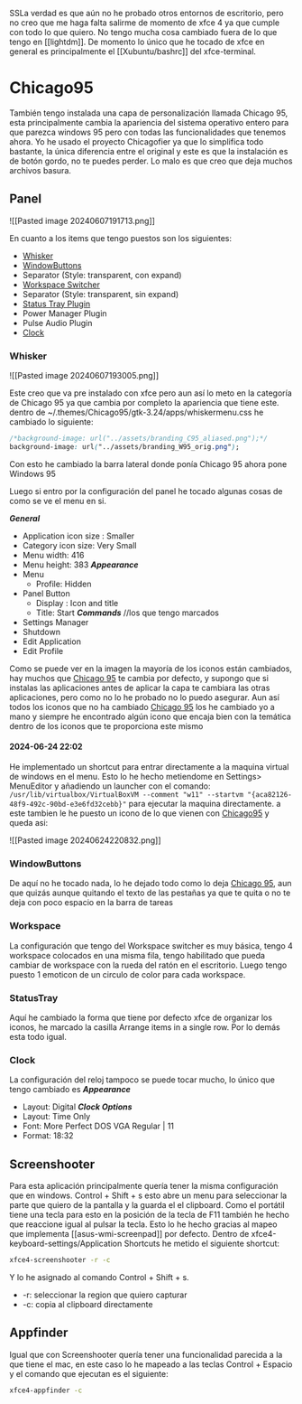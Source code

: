 SSLa verdad es que aún no he probado otros entornos de escritorio, pero no creo que me haga falta salirme de momento de xfce 4 ya que cumple con todo lo que quiero.
No tengo mucha cosa cambiado fuera de lo que tengo en [[lightdm]]. De momento lo único que he tocado de xfce en general es principalmente el [[Xubuntu/bashrc]] del xfce-terminal.

# Chicago95

También tengo instalada una capa de personalización llamada Chicago 95, esta principalmente cambia la apariencia del sistema operativo entero para que parezca windows 95 pero con todas las funcionalidades que tenemos ahora. Yo he usado el proyecto Chicagofier ya que lo simplifica todo bastante, la única diferencia entre el original y este es que la instalación es de botón gordo, no te puedes perder. Lo malo es que creo que deja muchos archivos basura.

## Panel

![[Pasted image 20240607191713.png]]

En cuanto a los items que tengo puestos son los siguientes:
- [Whisker](xfce#Whisker)
- [WindowButtons](xfce#WindowButtons)
- Separator (Style: transparent, con expand)
- [Workspace Switcher](xfce#Workspace)
- Separator (Style: transparent, sin expand)
- [Status Tray Plugin](xfce#StatusTray)
- Power Manager Plugin
- Pulse Audio Plugin
- [Clock](xfce#Clock)

### Whisker

![[Pasted image 20240607193005.png]]

Este creo que va pre instalado con xfce pero aun así lo meto en la categoría de Chicago 95 ya que cambia por completo la apariencia que tiene este.
dentro de ~/.themes/Chicago95/gtk-3.24/apps/whiskermenu.css he cambiado lo siguiente:

```css
/*background-image: url("../assets/branding_C95_aliased.png");*/ 
background-image: url("../assets/branding_W95_orig.png"); 
```
 Con esto he cambiado la barra lateral donde ponía Chicago 95 ahora pone Windows 95

Luego si entro por la configuración del panel he tocado algunas cosas de como se ve el menu en si. 

***General***
- Application icon size : Smaller
- Category icon size: Very Small
- Menu width: 416
- Menu height: 383
***Appearance***
- Menu
	- Profile: Hidden
- Panel Button
	- Display : Icon and title
	- Title: Start
***Commands*** //los que tengo marcados
- Settings Manager
-  Shutdown
-  Edit Application
-  Edit Profile

Como se puede ver en la imagen la mayoría de los iconos están cambiados, hay muchos que [Chicago 95](xfce#Chicago95) te cambia por defecto, y supongo que si instalas las aplicaciones antes de aplicar la capa te cambiara las otras aplicaciones, pero como no lo he probado no lo puedo asegurar. Aun así todos los iconos que no ha cambiado [Chicago 95](xfce#Chicago95) los he cambiado yo a mano y siempre he encontrado algún icono que encaja bien con la temática dentro de los iconos que te proporciona este mismo

#### 2024-06-24 22:02
He implementado un shortcut para entrar directamente a la maquina virtual de windows en el menu. Esto lo he hecho metiendome en Settings> MenuEditor y añadiendo un launcher con el comando: ```/usr/lib/virtualbox/VirtualBoxVM --comment "w11" --startvm "{aca82126-48f9-492c-90bd-e3e6fd32cebb}"``` para ejecutar la maquina directamente. a este tambien le he puesto un icono de lo que vienen con [Chicago95](xfce#Chicago95) y queda asi:

![[Pasted image 20240624220832.png]]

### WindowButtons

De aquí no he tocado nada, lo he dejado todo como lo deja [Chicago 95](xfce#Chicago95), aun que quizás aunque quitando el texto de las pestañas ya que te quita o no te deja con poco espacio en la barra de tareas

### Workspace

La configuración que tengo del Workspace switcher es muy básica, tengo 4 workspace colocados en una misma fila, tengo habilitado que pueda cambiar de workspace con la rueda del ratón en el escritorio. Luego tengo puesto 1 emoticon de un circulo de color para cada workspace.

### StatusTray

Aquí he cambiado la forma que tiene por defecto xfce de organizar los iconos, he marcado la casilla Arrange items in a single row. Por lo demás esta todo igual.

### Clock

La configuración del reloj tampoco se puede tocar mucho, lo único que tengo cambiado es
***Appearance***
- Layout: Digital
***Clock Options***
- Layout: Time Only
- Font: More Perfect DOS VGA Regular | 11
- Format: 18:32

## Screenshooter 

Para esta aplicación principalmente quería tener la misma configuración que en windows. 
Control + Shift + s esto abre un menu para seleccionar la parte que quiero de la pantalla y la guarda el el clipboard. Como el portátil tiene una tecla para esto en la posición de la tecla de F11 también he hecho que reaccione igual al pulsar la tecla. Esto lo he hecho gracias al mapeo que implementa [[asus-wmi-screenpad]] por defecto.
Dentro de xfce4-keyboard-settings/Application Shortcuts he metido el siguiente shortcut:
```bash
xfce4-screenshooter -r -c
```
Y lo he asignado al comando Control + Shift + s. 
- -r: seleccionar la region que quiero capturar
- -c: copia al clipboard directamente

## Appfinder

Igual que con Screenshooter quería tener una funcionalidad parecida a la que tiene el mac, en este caso lo he mapeado a las teclas Control + Espacio y el comando que ejecutan es el siguiente: 
```bash
xfce4-appfinder -c
```


